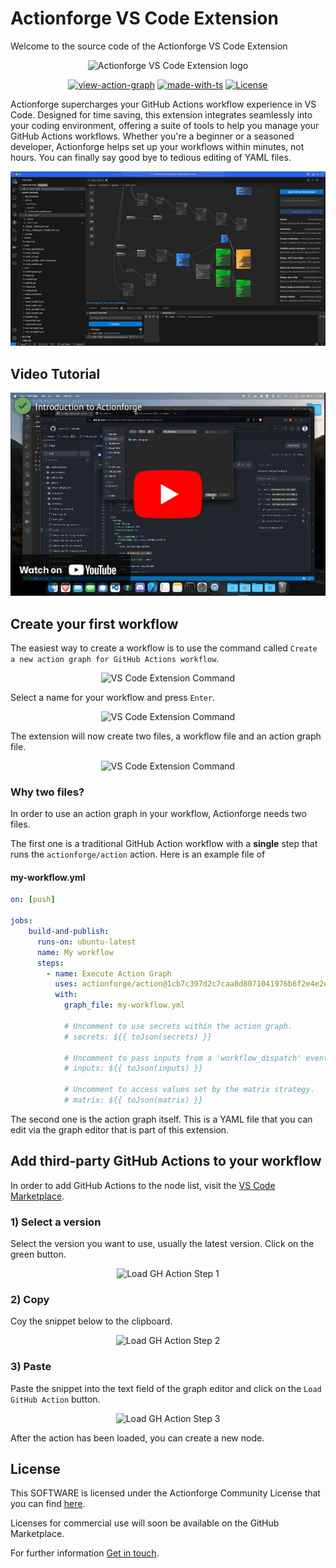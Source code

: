 # Actionforge VS Code Extension
<!-- markdownlint-disable MD033 -->

Welcome to the source code of the Actionforge VS Code Extension

<div align="center" width="100%">
  <!-- No SVG due to VS Code Marketplace restrictions-->
  <img src="assets/logo.png" alt="Actionforge VS Code Extension logo">

[![view-action-graph](https://img.shields.io/github/actions/workflow/status/actionforge/vscode-ext/build-and-publish.yml?label=View%20Action%20Graph)](https://www.actionforge.dev/github/actionforge/vscode-ext/main/.github/workflows/graphs/build-and-publish.yml)
[![made-with-ts](https://img.shields.io/badge/Made%20with-TS-3178C6.svg)](https://www.typescriptlang.org/)
[![License](https://img.shields.io/badge/License-ACL-blue?color=orange)](https://www.github.com/actionforge/legal/blob/main/LICENSE.md)

</div>

Actionforge supercharges your GitHub Actions workflow experience in VS Code. Designed for time saving, this extension integrates seamlessly into your coding environment, offering a suite of tools to help you manage your GitHub Actions workflows. Whether you're a beginner or a seasoned developer, Actionforge helps set up your workflows within minutes, not hours. You can finally say good bye to tedious editing of YAML files.

<div align="center" width="100%">
  <img src="assets/graph-editor.jpg" alt="Graph Editor Screenshot">
</div>

## Video Tutorial

<div align="center" width="100%">
  <a href="https://www.actionforge.dev/tour/vscode">
    <img src="media/graph-editor/assets/tour01.jpg" alt="Actionforge Tour">
  </a>
</div>

## Create your first workflow

The easiest way to create a workflow is to use the command called `Create a new action graph for GitHub Actions workflow`.

<div align="center" width="100%">
  <img src="assets/create-1.jpg" alt="VS Code Extension Command">
</div>

Select a name for your workflow and press `Enter`.

<div align="center" width="100%">
  <img src="assets/create-2.jpg" alt="VS Code Extension Command">
</div>

The extension will now create two files, a workflow file and an action graph file.

<div align="center" width="100%">
  <img src="assets/create-3.jpg" alt="VS Code Extension Command">
</div>

### Why two files?

In order to use an action graph in your workflow, Actionforge needs two files.

The first one is a traditional GitHub Action workflow with a **single** step that runs the `actionforge/action` action. Here is an example file of

#### my-workflow.yml

```yaml
on: [push]

jobs:
    build-and-publish:
      runs-on: ubuntu-latest
      name: My workflow
      steps:
        - name: Execute Action Graph
          uses: actionforge/action@1cb7c397d2c7caa8d8071041976b6f2e4e2ead20  # v0.9.58
          with:
            graph_file: my-workflow.yml

            # Uncomment to use secrets within the action graph.
            # secrets: ${{ toJson(secrets) }}

            # Uncomment to pass inputs from a 'workflow_dispatch' event.
            # inputs: ${{ toJson(inputs) }}

            # Uncomment to access values set by the matrix strategy.
            # matrix: ${{ toJson(matrix) }}
```

The second one is the action graph itself. This is a YAML file that you can edit via the graph editor that is part of this extension.

## Add third-party GitHub Actions to your workflow

In order to add GitHub Actions to the node list, visit the [VS Code Marketplace](https://marketplace.visualstudio.com/items?itemName=actionforge.graph-runner).

### 1) Select a version

Select the version you want to use, usually the latest version. Click on the green button.

<div align="center" width="100%">
  <img src="assets/load-1.jpg" alt="Load GH Action Step 1">
</div>

### 2) Copy

Coy the snippet below to the clipboard.

<div align="center" width="100%">
  <img src="assets/load-2.jpg" alt="Load GH Action Step 2">
</div>

### 3) Paste

Paste the snippet into the text field of the graph editor and click on the `Load GitHub Action` button.

<div align="center" width="100%">
  <img src="assets/load-3.jpg" alt="Load GH Action Step 3">
</div>

After the action has been loaded, you can create a new node.

## License

This SOFTWARE is licensed under the Actionforge Community License that you can find [here](https://github.com/actionforge/legal/blob/main/LICENSE.md).

Licenses for commercial use will soon be available on the GitHub Marketplace.

For further information [Get in touch](mailto:hello@actionforge.dev).
